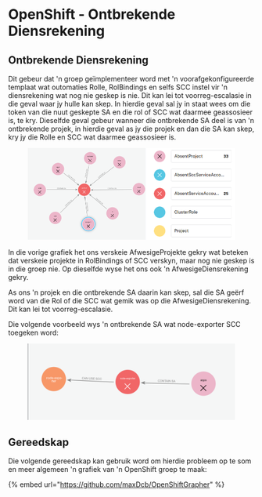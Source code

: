# OpenShift - Ontbrekende Diensrekening

## Ontbrekende Diensrekening

Dit gebeur dat 'n groep geïmplementeer word met 'n voorafgekonfigureerde templaat wat outomaties Rolle, RolBindings en selfs SCC instel vir 'n diensrekening wat nog nie geskep is nie. Dit kan lei tot voorreg-escalasie in die geval waar jy hulle kan skep. In hierdie geval sal jy in staat wees om die token van die nuut geskepte SA en die rol of SCC wat daarmee geassosieer is, te kry. Dieselfde geval gebeur wanneer die ontbrekende SA deel is van 'n ontbrekende projek, in hierdie geval as jy die projek en dan die SA kan skep, kry jy die Rolle en SCC wat daarmee geassosieer is.

<figure><img src="../../../.gitbook/assets/openshift-missing-service-account-image1.png" alt=""><figcaption></figcaption></figure>

In die vorige grafiek het ons verskeie AfwesigeProjekte gekry wat beteken dat verskeie projekte in RolBindings of SCC verskyn, maar nog nie geskep is in die groep nie. Op dieselfde wyse het ons ook 'n AfwesigeDiensrekening gekry.

As ons 'n projek en die ontbrekende SA daarin kan skep, sal die SA geërf word van die Rol of die SCC wat gemik was op die AfwesigeDiensrekening. Dit kan lei tot voorreg-escalasie.

Die volgende voorbeeld wys 'n ontbrekende SA wat node-exporter SCC toegeken word:

<figure><img src="../../../.gitbook/assets/openshift-missing-service-account-image2.png" alt=""><figcaption></figcaption></figure>

## Gereedskap

Die volgende gereedskap kan gebruik word om hierdie probleem op te som en meer algemeen 'n grafiek van 'n OpenShift groep te maak:

{% embed url="https://github.com/maxDcb/OpenShiftGrapher" %}
